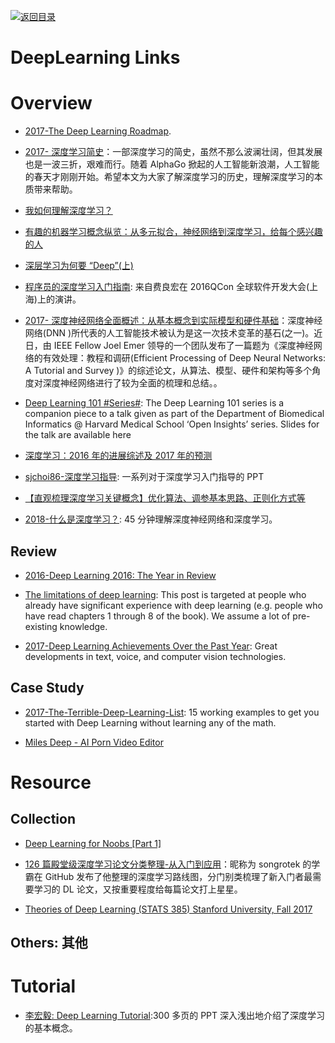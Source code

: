 [![返回目录](https://user-images.githubusercontent.com/5803001/38079637-ff0abcf0-3371-11e8-9b76-ad651620afc7.jpg)](https://github.com/wxyyxc1992/Awesome-Lists)

# DeepLearning Links

# Overview

- [2017-The Deep Learning Roadmap](https://medium.com/intuitionmachine/the-deep-learning-roadmap-f0b4cac7009a).

- [2017- 深度学习简史](http://6me.us/d3t)：一部深度学习的简史，虽然不那么波澜壮阔，但其发展也是一波三折，艰难而行。随着 AlphaGo 掀起的人工智能新浪潮，人工智能的春天才刚刚开始。希望本文为大家了解深度学习的历史，理解深度学习的本质带来帮助。

* [我如何理解深度学习？](http://www.afenxi.com/post/38176)

* [有趣的机器学习概念纵览：从多元拟合，神经网络到深度学习，给每个感兴趣的人](https://segmentfault.com/a/1190000005746236)

* [深层学习为何要 “Deep”(上)](https://zhuanlan.zhihu.com/p/22888385)

- [程序员的深度学习入门指南](http://mp.weixin.qq.com/s?__biz=MzA4ODMwMDcxMQ==&mid=2650891687&idx=1&sn=5cacb7cc40907c4b3080f95a2f007396&chksm=8bd9886fbcae0179ffb26e77cf448827870827fb24c3b4c6df7889f46ae59955f278eccba19a&mpshare=1&scene=2&srcid=1107xRQnB44aPEpI8Tvtatls&from=timeline&isappinstalled=0#wechat_redirect): 来自费良宏在 2016QCon 全球软件开发大会(上海)上的演讲。

- [2017- 深度神经网络全面概述：从基本概念到实际模型和硬件基础](https://parg.co/bC6)：深度神经网络(DNN )所代表的人工智能技术被认为是这一次技术变革的基石(之一)。近日，由 IEEE Fellow Joel Emer 领导的一个团队发布了一篇题为《深度神经网络的有效处理：教程和调研(Efficient Processing of Deep Neural Networks: A Tutorial and Survey )》的综述论文，从算法、模型、硬件和架构等多个角度对深度神经网络进行了较为全面的梳理和总结。。

* [Deep Learning 101 #Series#](http://beamandrew.github.io/deeplearning/2017/02/23/deep_learning_101_part1.html): The Deep Learning 101 series is a companion piece to a talk given as part of the Department of Biomedical Informatics @ Harvard Medical School ‘Open Insights’ series. Slides for the talk are available here

* [深度学习：2016 年的进展综述及 2017 年的预测 ](http://mp.weixin.qq.com/s?__biz=MzA5NzkxMzg1Nw==&mid=2653161579&idx=1&sn=e1d157cb4c6e9610be78ebf79eb4379c&chksm=8b493505bc3ebc1323b2d0a673e479d4bb9321748c62c9ad613260936849ea76c48902249868#rd)

* [sjchoi86-深度学习指导](https://github.com/sjchoi86/dl_tutorials): 一系列对于深度学习入门指导的 PPT

* [【直观梳理深度学习关键概念】优化算法、调参基本思路、正则化方式等](https://mp.weixin.qq.com/s/GYno7htF_-Hw4UN_Nc2etg)

* [2018-什么是深度学习？](http://staff.ustc.edu.cn/~lgliu/Resources/DL/What_is_DeepLearning.html?from=timeline&isappinstalled=0): 45 分钟理解深度神经网络和深度学习。

## Review

- [2016-Deep Learning 2016: The Year in Review](http://www.deeplearningweekly.com/blog/deep-learning-2016-the-year-in-review)

* [The limitations of deep learning](https://blog.keras.io/the-limitations-of-deep-learning.html): This post is targeted at people who already have significant experience with deep learning (e.g. people who have read chapters 1 through 8 of the book). We assume a lot of pre-existing knowledge.

* [2017-Deep Learning Achievements Over the Past Year](https://parg.co/UCI): Great developments in text, voice, and computer vision technologies.

## Case Study

- [2017-The-Terrible-Deep-Learning-List](https://github.com/samdeeplearning/The-Terrible-Deep-Learning-List): 15 working examples to get you started with Deep Learning without learning any of the math.

- [Miles Deep - AI Porn Video Editor](https://github.com/ryanjay0/miles-deep)

# Resource

## Collection

- [Deep Learning for Noobs [Part 1]](https://hackernoon.com/supervised-deep-learning-in-image-classification-for-noobs-part-1-9f831b6d430d#.byiv0mk3u)

* [126 篇殿堂级深度学习论文分类整理-从入门到应用](https://zhuanlan.zhihu.com/p/25549497)：昵称为 songrotek 的学霸在 GitHub 发布了他整理的深度学习路线图，分门别类梳理了新入门者最需要学习的 DL 论文，又按重要程度给每篇论文打上星星。

- [Theories of Deep Learning (STATS 385) Stanford University, Fall 2017](https://stats385.github.io/)

## Others: 其他

# Tutorial

- [李宏毅: Deep Learning Tutorial](https://drive.wps.cn/view/l/a034b6d643e7455fa1b533ded239acd1):300 多页的 PPT 深入浅出地介绍了深度学习的基本概念。

